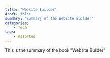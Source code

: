 ```yaml
---
title: "Website Builder"
draft: false
summary: "Summary of the Website Builder"
categories: 
    - Tech
tags:
    - Assorted
---
```

This is the summary of the book "Website Builder"